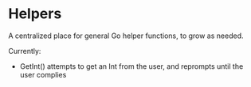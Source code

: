 # Helpers
A centralized place for general Go helper functions, to grow as needed.

Currently:

- GetInt() attempts to get an Int from the user, and reprompts until the user complies
